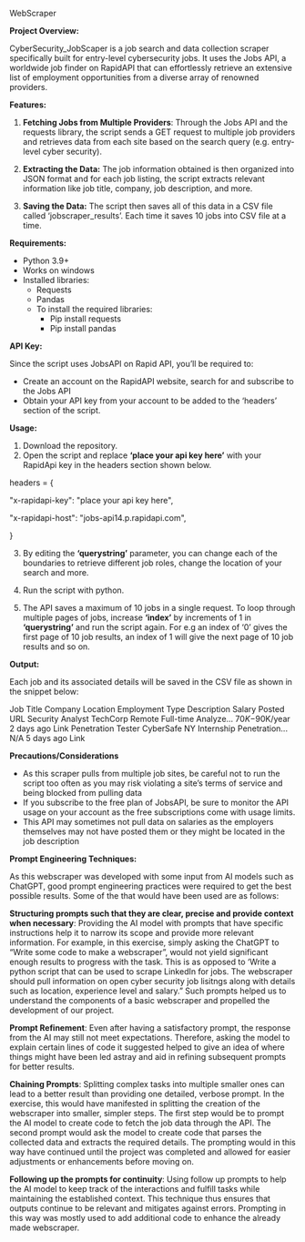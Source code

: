 WebScraper

**Project Overview:**

CyberSecurity_JobScaper is a job search and data collection scraper specifically built for entry-level cybersecurity jobs. It uses the Jobs API, a worldwide job finder on RapidAPI that can effortlessly retrieve an extensive list of employment opportunities from a diverse array of renowned providers.

**Features:**

1. **Fetching Jobs from Multiple Providers**: Through the Jobs API and the requests library, the script sends a GET request to multiple job providers and retrieves data from each site based on the search query (e.g. entry-level cyber security).

2. **Extracting the Data:** The job information obtained is then organized into JSON format and for each job listing, the script extracts relevant information like job title, company, job description, and more.

3. **Saving the Data:** The script then saves all of this data in a CSV file called ‘jobscraper_results’. Each time it saves 10 jobs into CSV file at a time.


**Requirements:**

- Python 3.9+
- Works on windows
- Installed libraries:
  - Requests
  - Pandas
  - To install the required libraries:
    - Pip install requests
    - Pip install pandas

**API Key:**

Since the script uses JobsAPI on Rapid API, you’ll be required to:

- Create an account on the RapidAPI website, search for and subscribe to the Jobs API
- Obtain your API key from your account to be added to the ‘headers’ section of the script.

**Usage:**

1. Download the repository.
2. Open the script and replace **‘place your api key here’** with your RapidApi key in the headers section shown below.

headers = {

   "x-rapidapi-key": "place your api key here",

  "x-rapidapi-host": "jobs-api14.p.rapidapi.com",

}

3. By editing the **‘querystring’** parameter, you can change each of the boundaries to retrieve different job roles, change the location of your search and more.

4. Run the script with python.

5. The API saves a maximum of 10 jobs in a single request. To loop through multiple pages of jobs, increase **‘index’** by increments of 1 in **‘querystring’** and run the script again. For e.g an index of ‘0’ gives the first page of 10 job results, an index of 1 will give the next page of 10 job results and so on.


**Output:**

Each job and its associated details will be saved in the CSV file as shown in the snippet below:

Job Title	        Company	   Location	  Employment Type	 Description	 Salary	   Posted     URL
Security Analyst	TechCorp	 Remote	    Full-time	   Analyze...   $70K-$90K/year 2 days ago	Link
Penetration Tester	CyberSafe	 NY	        Internship	    Penetration...	 N/A	   5 days ago	Link


**Precautions/Considerations**

- As this scraper pulls from multiple job sites, be careful not to run the script too often as you may risk violating a site’s terms of service and being blocked from pulling data
- If you subscribe to the free plan of JobsAPI, be sure to monitor the API usage on your account as the free subscriptions come with usage limits.
- This API may sometimes not pull data on salaries as the employers themselves may not have posted them or they might be located in the job description


**Prompt Engineering Techniques:**

As this webscraper was developed with some input from AI models such as ChatGPT, good prompt engineering practices were required to get the best possible results. Some of the that would have been used are as follows:

**Structuring prompts such that they are clear, precise and provide context when necessary**: Providing the AI model with prompts that have specific instructions help it to narrow its scope and provide more relevant information.  For example, in this exercise, simply asking the ChatGPT to “Write some code to make a webscraper”, would not yield significant enough results to progress with the task. This is as opposed to ‘Write a python script that can be used to scrape LinkedIn for jobs. The webscraper should pull information on open cyber security job lisitngs along with details such as location, experience level and salary.” Such prompts helped us to understand the components of a basic webscraper and propelled the development of our project.

**Prompt Refinement**: Even after having a satisfactory prompt, the response from the AI may still not meet expectations. Therefore, asking the model to explain certain lines of code it suggested helped to give an idea of where things might have been led astray and aid in refining subsequent prompts for better results.

**Chaining Prompts**: Splitting complex tasks into multiple smaller ones can lead to a better result than providing one detailed, verbose prompt. In the exercise, this would have manifested in splitting the creation of the webscraper into smaller, simpler steps. The first step would be to prompt the AI model to create code to fetch the job data through the API. The second prompt would ask the model to create code that parses the collected data and extracts the required details. The prompting would in this way have continued until the project was completed and allowed for easier adjustments or enhancements before moving on.

**Following up the prompts for continuity**: Using follow up prompts to help the AI model to keep track of the interactions and fulfill tasks while maintaining the established context. This technique thus ensures that outputs continue to be relevant and mitigates against errors. Prompting in this way was mostly used to add additional code to enhance the already made webscraper.
